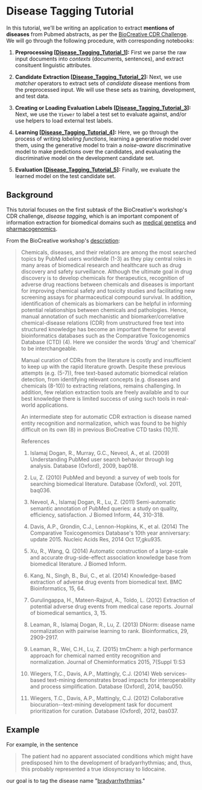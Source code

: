 # Disease Tagging Tutorial

In this tutorial, we'll be writing an application to extract **mentions of diseases**
from Pubmed abstracts, as per the
[BioCreative CDR Challenge](http://www.biocreative.org/resources/corpora/biocreative-v-cdr-corpus/).
We will go through the following procedure, with corresponding notebooks:

1. **Preprocessing [[Disease_Tagging_Tutorial_1](Disease_Tagging_Tutorial_1.ipynb)]:**
First we parse the raw input documents into _contexts_ (documents, sentences), and extract
consituent linguistic attributes.

2. **Candidate Extraction [[Disease_Tagging_Tutorial_2](Disease_Tagging_Tutorial_2.ipynb)]:**
Next, we use _matcher_ operators to extract sets of _candidate_ disease mentions from the
preprocessed input. We will use these sets as training, development, and test data.

3. **Creating or Loading Evaluation Labels [[Disease_Tagging_Tutorial_3](Disease_Tagging_Tutorial_3.ipynb)]:**
Next, we use the `Viewer` to label a test set to evaluate against, and/or use helpers to
load external test labels.

4. **Learning [[Disease_Tagging_Tutorial_4](Disease_Tagging_Tutorial_4.ipynb)]:**
Here, we go through the process of writing _labeling functions_, learning a generative
model over them, using the generative model to train a _noise-aware_ discriminative
model to make predictions over the candidates, and evaluating the discriminative model
on the development candidate set.

5. **Evaluation [[Disease_Tagging_Tutorial_5](Disease_Tagging_Tutorial_5.ipynb)]:**
Finally, we evaluate the learned model on the test candidate set.

## Background

This tutorial focuses on the first subtask of the BioCreative's workshop's CDR challenge,
_disease tagging_, which is an important component of information extraction for biomedical
domains such as [medical genetics](http://deepdive.stanford.edu/showcase/apps#genetics)
and [pharmacogenomics](http://deepdive.stanford.edu/showcase/apps#pharmacogenomics).

From the BioCreative workshop's [description](http://www.biocreative.org/tasks/biocreative-v/track-3-cdr/):
> Chemicals, diseases, and their relations are among the most searched topics by PubMed
> users worldwide (1-3) as they play central roles in many areas of biomedical research
> and healthcare such as drug discovery and safety surveillance. Although the ultimate
> goal in drug discovery is to develop chemicals for therapeutics, recognition of adverse
> drug reactions between chemicals and diseases is important for improving chemical safety
> and toxicity studies and facilitating new screening assays for pharmaceutical compound
> survival. In addition, identification of chemicals as biomarkers can be helpful in informing
> potential relationships between chemicals and pathologies. Hence, manual annotation of
> such mechanistic and biomarker/correlative chemical-disease relations (CDR) from
> unstructured free text into structured knowledge has become an important theme for several
> bioinformatics databases such as the Comparative Toxicogenomics Database (CTD) (4). Here
> we consider the words ‘drug’ and ‘chemical’ to be interchangeable.
>
> Manual curation of CDRs from the literature is costly and insufficient to keep up with
> the rapid literature growth. Despite these previous attempts (e.g. (5-7)), free text-based
> automatic biomedical relation detection, from identifying relevant concepts (e.g. diseases
> and chemicals (8-10)) to extracting relations, remains challenging. In addition, few
> relation extraction tools are freely available and to our best knowledge there is limited
> success of using such tools in real-world applications.
>
> An intermediate step for automatic CDR extraction is disease named entity recognition
> and normalization, which was found to be highly difficult on its own (8) in previous
> BioCreative CTD tasks (10,11).
>
> References
>
> 1.	Islamaj Dogan, R., Murray, G.C., Neveol, A., et al. (2009) Understanding PubMed user search behavior through log analysis. Database (Oxford), 2009, bap018.
>
> 2. Lu, Z. (2010) PubMed and beyond: a survey of web tools for searching biomedical literature. Database (Oxford), vol. 2011, baq036.
>
> 3.	Neveol, A., Islamaj Dogan, R., Lu, Z. (2011) Semi-automatic semantic annotation of PubMed queries: a study on quality, efficiency, satisfaction. J Biomed Inform, 44, 310-318.
>
> 4.	Davis, A.P., Grondin, C.J., Lennon-Hopkins, K., et al. (2014) The Comparative Toxicogenomics Database's 10th year anniversary: update 2015. Nucleic Acids Res, 2014 Oct 17,gku935.
>
> 5.	Xu, R., Wang, Q. (2014) Automatic construction of a large-scale and accurate drug-side-effect association knowledge base from biomedical literature. J Biomed Inform.
>
> 6.	Kang, N., Singh, B., Bui, C., et al. (2014) Knowledge-based extraction of adverse drug events from biomedical text. BMC Bioinformatics, 15, 64.
>
> 7.	Gurulingappa, H., Mateen-Rajput, A., Toldo, L. (2012) Extraction of potential adverse drug events from medical case reports. Journal of biomedical semantics, 3, 15.
>
> 8.	Leaman, R., Islamaj Dogan, R., Lu, Z. (2013) DNorm: disease name normalization with pairwise learning to rank. Bioinformatics, 29, 2909-2917.
>
> 9. Leaman, R., Wei, C.H., Lu, Z. (2015) tmChem: a high performance approach for chemical named entity recognition and normalization. Journal of Cheminformatics 2015, 7(Suppl 1):S3
>
> 10.	Wiegers, T.C., Davis, A.P., Mattingly, C.J. (2014) Web services-based text-mining demonstrates broad impacts for interoperability and process simplification. Database (Oxford), 2014, bau050.
>
> 11.	Wiegers, T.C., Davis, A.P., Mattingly, C.J. (2012) Collaborative biocuration--text-mining development task for document prioritization for curation. Database (Oxford), 2012, bas037.

## Example

For example, in the sentence
> The patient had no apparent associated conditions which might have predisposed him to the
> development of bradyarrhythmias; and, thus, this probably represented a true idiosyncrasy
> to lidocaine.

our goal is to tag the disease name "[bradyarrhythmias](https://en.wikipedia.org/wiki/Bradycardia)."

